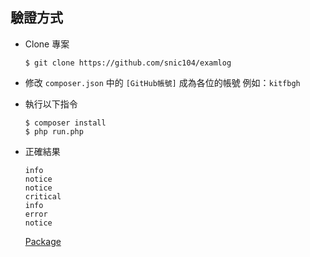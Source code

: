 ## 驗證方式

* Clone 專案

	```
	$ git clone https://github.com/snic104/examlog
	```

* 修改 `composer.json` 中的 `[GitHub帳號]` 成為各位的帳號 例如：`kitfbgh`

* 執行以下指令

	```
	$ composer install
	$ php run.php
	```

* 正確結果

	```
	info
	notice
	notice
	critical
	info
	error
	notice
	```

	[Package](https://packagist.org/packages/snic104/logger)
